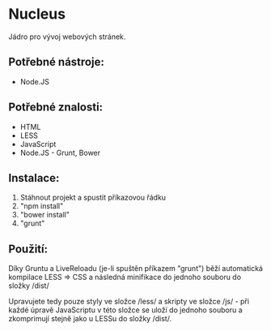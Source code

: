 # Nucleus
Jádro pro vývoj webových stránek.

## Potřebné nástroje:
- Node.JS

## Potřebné znalosti:
- HTML
- LESS
- JavaScript
- Node.JS - Grunt, Bower

## Instalace:
1. Stáhnout projekt a spustit příkazovou řádku
2. "npm install"
3. "bower install"
4. "grunt"

## Použití:
Díky Gruntu a LiveReloadu (je-li spuštěn příkazem "grunt") běží automatická kompilace LESS => CSS a následná minifikace do jednoho souboru do složky /dist/

Upravujete tedy pouze styly ve složce /less/ a skripty ve složce /js/ - při každé úpravě JavaScriptu v této složce se uloží do jednoho souboru a zkomprimují stejně jako u LESSu do složky /dist/.
